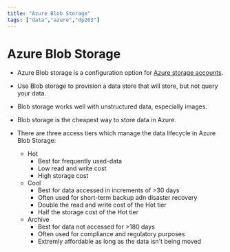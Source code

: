```yaml
---
title: "Azure Blob Storage"
tags: ["data","azure","dp203"]
---
```


# Azure Blob Storage

- Azure Blob storage is a configuration option for [Azure storage accounts][storage].

- Use Blob storage to provision a data store that will store, but not query your data.

- Blob storage works well with unstructured data, especially images.

- Blob storage is the cheapest way to store data in Azure.

- There are three access tiers which manage the data lifecycle in Azure Blob Storage:
    - Hot
        - Best for frequently used-data
        - Low read and write cost
        - High storage cost
    - Cool
        - Best for data accessed in increments of >30 days
        - Often used for short-term backup adn disaster recovery
        - Double the read and write cost of the Hot tier
        - Half the storage cost of the Hot tier
    - Archive
        - Best for data not accessed for >180 days
        - Often used for compliance and regulatory purposes
        - Extremly affordable as long as the data isn't being moved

[storage]: ./azure_storage.md
